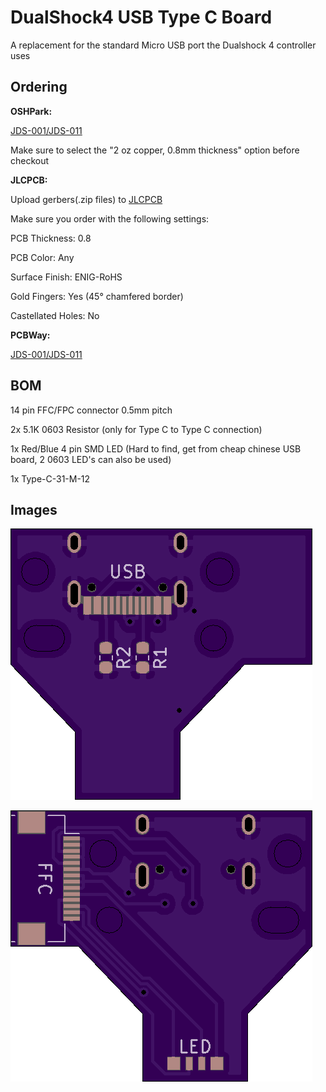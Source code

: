 # DualShock4 USB Type C Board

A replacement for the standard Micro USB port the Dualshock 4 controller uses

## Ordering

**OSHPark:** 

[JDS-001/JDS-011](https://oshpark.com/shared_projects/tfHo4kSZ)


Make sure to select the "2 oz copper, 0.8mm thickness" option before checkout


**JLCPCB:**

Upload gerbers(.zip files) to [JLCPCB](http://jlcpcb.com)

Make sure you order with the following settings:

PCB Thickness: 0.8

PCB Color: Any

Surface Finish: ENIG-RoHS

Gold Fingers: Yes (45° chamfered border)

Castellated Holes: No


**PCBWay:**

[JDS-001/JDS-011](https://www.pcbway.com/project/shareproject/DualShock4_USB_Type_C_[JDS_001_JDS_011].html )


## BOM

14 pin FFC/FPC connector 0.5mm pitch

2x 5.1K 0603 Resistor (only for Type C to Type C connection)

1x Red/Blue 4 pin SMD LED (Hard to find, get from cheap chinese USB board, 2 0603 LED's can also be used)

1x Type-C-31-M-12


## Images

![](Front.png)

![](Back.png)